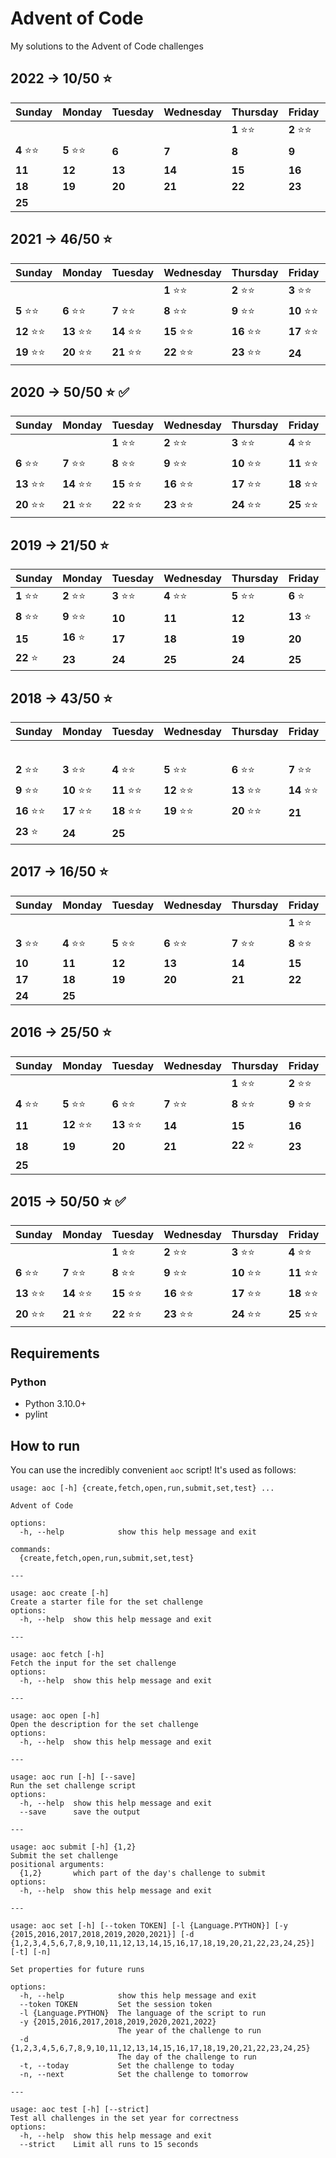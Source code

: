 # Advent of Code

My solutions to the Advent of Code challenges

## 2022 -> 10/50 :star:

| Sunday              | Monday              | Tuesday             | Wednesday           | Thursday            | Friday              | Saturday            |
| ------------------- | ------------------- | ------------------- | ------------------- | ------------------- | ------------------- | ------------------- |
|                     |                     |                     |                     | **1** :star::star:  | **2** :star::star:  | **3** :star::star:  |
| **4** :star::star:  | **5** :star::star:  | **6**               | **7**               | **8**               | **9**               | **10**              |
| **11**              | **12**              | **13**              | **14**              | **15**              | **16**              | **17**              |
| **18**              | **19**              | **20**              | **21**              | **22**              | **23**              | **24**              |
| **25**              |

## 2021 -> 46/50 :star:

| Sunday              | Monday              | Tuesday             | Wednesday           | Thursday            | Friday              | Saturday            |
| ------------------- | ------------------- | ------------------- | ------------------- | ------------------- | ------------------- | ------------------- |
|                     |                     |                     | **1** :star::star:  | **2** :star::star:  | **3** :star::star:  | **4** :star::star:  |
| **5** :star::star:  | **6** :star::star:  | **7** :star::star:  | **8** :star::star:  | **9** :star::star:  | **10** :star::star: | **11** :star::star: |
| **12** :star::star: | **13** :star::star: | **14** :star::star: | **15** :star::star: | **16** :star::star: | **17** :star::star: | **18** :star::star: |
| **19** :star::star: | **20** :star::star: | **21** :star::star: | **22** :star::star: | **23** :star::star: | **24**              | **25**              |

## 2020 -> 50/50 :star: :white_check_mark:

| Sunday              | Monday              | Tuesday             | Wednesday           | Thursday            | Friday              | Saturday            |
| ------------------- | ------------------- | ------------------- | ------------------- | ------------------- | ------------------- | ------------------- |
|                     |                     | **1** :star::star:  | **2** :star::star:  | **3** :star::star:  | **4** :star::star:  | **5** :star::star:  |
| **6** :star::star:  | **7** :star::star:  | **8** :star::star:  | **9** :star::star:  | **10** :star::star: | **11** :star::star: | **12** :star::star: |
| **13** :star::star: | **14** :star::star: | **15** :star::star: | **16** :star::star: | **17** :star::star: | **18** :star::star: | **19** :star::star: |
| **20** :star::star: | **21** :star::star: | **22** :star::star: | **23** :star::star: | **24** :star::star: | **25** :star::star: |                     |

## 2019 -> 21/50 :star:

| Sunday              | Monday              | Tuesday             | Wednesday           | Thursday            | Friday              | Saturday            |
| ------------------- | ------------------- | ------------------- | ------------------- | ------------------- | ------------------- | ------------------- |
| **1** :star::star:  | **2** :star::star:  | **3** :star::star:  | **4** :star::star:  | **5** :star::star:  | **6** :star:        | **7** :star::star:  |
| **8** :star::star:  | **9** :star::star:  | **10**              | **11**              | **12**              | **13** :star:       | **14** :star:       |
| **15**              | **16** :star:       | **17**              | **18**              | **19**              | **20**              | **21**              |
| **22** :star:       | **23**              | **24**              | **25**              | **24**              | **25**              |                     |

## 2018 -> 43/50 :star:

| Sunday              | Monday              | Tuesday             | Wednesday           | Thursday            | Friday              | Saturday            |
| ------------------- | ------------------- | ------------------- | ------------------- | ------------------- | ------------------- | ------------------- |
|                     |                     |                     |                     |                     |                     | **1** :star::star:  |
| **2** :star::star:  | **3** :star::star:  | **4** :star::star:  | **5** :star::star:  | **6** :star::star:  | **7** :star::star:  | **8** :star::star:  |
| **9** :star::star:  | **10** :star::star: | **11** :star::star: | **12** :star::star: | **13** :star::star: | **14** :star::star: | **15** :star::star: |
| **16** :star::star: | **17** :star::star: | **18** :star::star: | **19** :star::star: | **20** :star::star: | **21**              | **22** :star::star: |
| **23** :star:       | **24**              | **25**              |                     |                     |                     |                     |

## 2017 -> 16/50 :star:

| Sunday              | Monday              | Tuesday             | Wednesday           | Thursday            | Friday              | Saturday            |
| ------------------- | ------------------- | ------------------- | ------------------- | ------------------- | ------------------- | ------------------- |
|                     |                     |                     |                     |                     | **1** :star::star:  | **2** :star::star:  |
| **3** :star::star:  | **4** :star::star:  | **5** :star::star:  | **6** :star::star:  | **7** :star::star:  | **8** :star::star:  | **9**               |
| **10**              | **11**              | **12**              | **13**              | **14**              | **15**              | **16**              |
| **17**              | **18**              | **19**              | **20**              | **21**              | **22**              | **23**              |
| **24**              | **25**              |                     |                     |                     |                     |                     |

## 2016 -> 25/50 :star:

| Sunday              | Monday              | Tuesday             | Wednesday           | Thursday            | Friday              | Saturday            |
| ------------------- | ------------------- | ------------------- | ------------------- | ------------------- | ------------------- | ------------------- |
|                     |                     |                     |                     | **1** :star::star:  | **2** :star::star:  | **3** :star::star:  |
| **4** :star::star:  | **5** :star::star:  | **6** :star::star:  | **7** :star::star:  | **8** :star::star:  | **9** :star::star:  | **10** :star::star: |
| **11**              | **12** :star::star: | **13** :star::star: | **14**              | **15**              | **16**              | **17**              |
| **18**              | **19**              | **20**              | **21**              | **22** :star:       | **23**              | **24**              |
| **25**              |                     |                     |                     |                     |                     |                     |

## 2015 -> 50/50 :star: :white_check_mark:

| Sunday              | Monday              | Tuesday             | Wednesday           | Thursday            | Friday              | Saturday            |
| ------------------- | ------------------- | ------------------- | ------------------- | ------------------- | ------------------- | ------------------- |
|                     |                     | **1** :star::star:  | **2** :star::star:  | **3** :star::star:  | **4** :star::star:  | **5** :star::star:  |
| **6** :star::star:  | **7** :star::star:  | **8** :star::star:  | **9** :star::star:  | **10** :star::star: | **11** :star::star: | **12** :star::star: |
| **13** :star::star: | **14** :star::star: | **15** :star::star: | **16** :star::star: | **17** :star::star: | **18** :star::star: | **19** :star::star: |
| **20** :star::star: | **21** :star::star: | **22** :star::star: | **23** :star::star: | **24** :star::star: | **25** :star::star: |                     |

## Requirements

### Python

* Python 3.10.0+
* pylint

## How to run

You can use the incredibly convenient `aoc` script! It's used as follows:

```
usage: aoc [-h] {create,fetch,open,run,submit,set,test} ...

Advent of Code

options:
  -h, --help            show this help message and exit

commands:
  {create,fetch,open,run,submit,set,test}

---

usage: aoc create [-h]
Create a starter file for the set challenge
options:
  -h, --help  show this help message and exit

---

usage: aoc fetch [-h]
Fetch the input for the set challenge
options:
  -h, --help  show this help message and exit

---

usage: aoc open [-h]
Open the description for the set challenge
options:
  -h, --help  show this help message and exit

---

usage: aoc run [-h] [--save]
Run the set challenge script
options:
  -h, --help  show this help message and exit
  --save      save the output

---

usage: aoc submit [-h] {1,2}
Submit the set challenge
positional arguments:
  {1,2}       which part of the day's challenge to submit
options:
  -h, --help  show this help message and exit

---

usage: aoc set [-h] [--token TOKEN] [-l {Language.PYTHON}] [-y {2015,2016,2017,2018,2019,2020,2021}] [-d {1,2,3,4,5,6,7,8,9,10,11,12,13,14,15,16,17,18,19,20,21,22,23,24,25}] [-t] [-n]

Set properties for future runs

options:
  -h, --help            show this help message and exit
  --token TOKEN         Set the session token
  -l {Language.PYTHON}  The language of the script to run
  -y {2015,2016,2017,2018,2019,2020,2021,2022}
                        The year of the challenge to run
  -d {1,2,3,4,5,6,7,8,9,10,11,12,13,14,15,16,17,18,19,20,21,22,23,24,25}
                        The day of the challenge to run
  -t, --today           Set the challenge to today
  -n, --next            Set the challenge to tomorrow

---

usage: aoc test [-h] [--strict]
Test all challenges in the set year for correctness
options:
  -h, --help  show this help message and exit
  --strict    Limit all runs to 15 seconds
```
